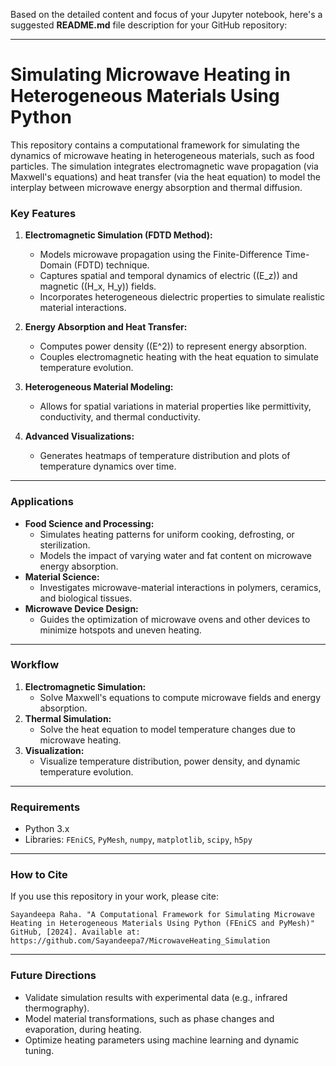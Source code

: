 Based on the detailed content and focus of your Jupyter notebook, here's a suggested **README.md** file description for your GitHub repository:

---

# Simulating Microwave Heating in Heterogeneous Materials Using Python

This repository contains a computational framework for simulating the dynamics of microwave heating in heterogeneous materials, such as food particles. The simulation integrates electromagnetic wave propagation (via Maxwell's equations) and heat transfer (via the heat equation) to model the interplay between microwave energy absorption and thermal diffusion.

### Key Features
1. **Electromagnetic Simulation (FDTD Method):**
   - Models microwave propagation using the Finite-Difference Time-Domain (FDTD) technique.
   - Captures spatial and temporal dynamics of electric (\(E_z\)) and magnetic (\(H_x, H_y\)) fields.
   - Incorporates heterogeneous dielectric properties to simulate realistic material interactions.

2. **Energy Absorption and Heat Transfer:**
   - Computes power density (\(E^2\)) to represent energy absorption.
   - Couples electromagnetic heating with the heat equation to simulate temperature evolution.

3. **Heterogeneous Material Modeling:**
   - Allows for spatial variations in material properties like permittivity, conductivity, and thermal conductivity.

4. **Advanced Visualizations:**
   - Generates heatmaps of temperature distribution and plots of temperature dynamics over time.

---

### Applications
- **Food Science and Processing:**
  - Simulates heating patterns for uniform cooking, defrosting, or sterilization.
  - Models the impact of varying water and fat content on microwave energy absorption.
- **Material Science:**
  - Investigates microwave-material interactions in polymers, ceramics, and biological tissues.
- **Microwave Device Design:**
  - Guides the optimization of microwave ovens and other devices to minimize hotspots and uneven heating.

---

### Workflow
1. **Electromagnetic Simulation:**
   - Solve Maxwell's equations to compute microwave fields and energy absorption.
2. **Thermal Simulation:**
   - Solve the heat equation to model temperature changes due to microwave heating.
3. **Visualization:**
   - Visualize temperature distribution, power density, and dynamic temperature evolution.

---

### Requirements
- Python 3.x
- Libraries: `FEniCS`, `PyMesh`, `numpy`, `matplotlib`, `scipy`, `h5py`

---

### How to Cite
If you use this repository in your work, please cite:
```
Sayandeepa Raha. "A Computational Framework for Simulating Microwave Heating in Heterogeneous Materials Using Python (FEniCS and PyMesh)" GitHub, [2024]. Available at: https://github.com/Sayandeepa7/MicrowaveHeating_Simulation
```

---

### Future Directions
- Validate simulation results with experimental data (e.g., infrared thermography).
- Model material transformations, such as phase changes and evaporation, during heating.
- Optimize heating parameters using machine learning and dynamic tuning.
